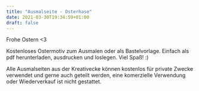 ```yaml
---
title: "Ausmalseite - Osterhase"
date: 2021-03-30T19:34:59+01:00
draft: false
---
```


Frohe Ostern <3

Kostenloses Ostermotiv zum Ausmalen oder als Bastelvorlage. Einfach als pdf herunterladen, ausdrucken und loslegen. Viel Spaß! :)

Alle Ausmalseiten aus der Kreativecke können kostenlos für private Zwecke verwendet und gerne auch geteilt werden, eine komerzielle Verwendung oder Wiederverkauf ist nicht gestattet. 
